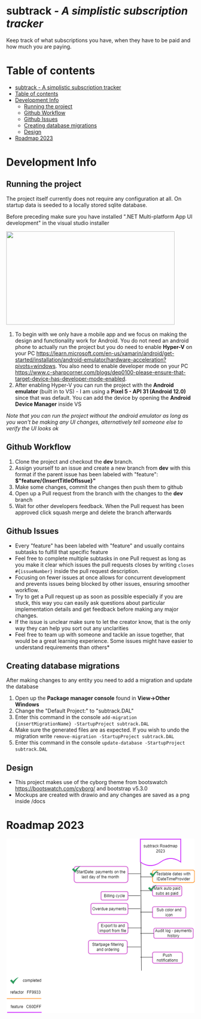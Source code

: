 # subtrack <em>- A simplistic subscription tracker</em>

Keep track of what subscriptions you have, when they have to be paid and how much you are paying.

# Table of contents
- [subtrack - A simplistic subscription tracker](#subtrack---a-simplistic-subscription-tracker)
- [Table of contents](#table-of-contents)
- [Development Info](#development-info)
  - [Running the project](#running-the-project)
  - [Github Workflow](#github-workflow)
  - [Github Issues](#github-issues)
  - [Creating database migrations](#creating-database-migrations)
  - [Design](#design)
- [Roadmap 2023](#roadmap-2023)

# Development Info

## Running the project
The project itself currently does not require any configuration at all. On startup data is seeded to a locally stored sqlite database.

Before preceding make sure you have installed ".NET Multi-platform App UI development" in the visual studio installer

<img src="https://i.postimg.cc/BnGYRhFy/vs-workloads.png)](https://postimg.cc/vc3tVt3L" width="450" height="250">

1. To begin with we only have a mobile app and we focus on making the design and functionality work for Android. You do not need an android phone to actually run the project but you do need to enable **Hyper-V** on your PC https://learn.microsoft.com/en-us/xamarin/android/get-started/installation/android-emulator/hardware-acceleration?pivots=windows. You also need to enable developer mode on your PC https://www.c-sharpcorner.com/blogs/dep0100-please-ensure-that-target-device-has-developer-mode-enabled.
2.  After enabling Hyper-V you can run the project with the **Android emulator** (built in to VS) - I am using a **Pixel 5 - API 31 (Android 12.0)** since that was default. You can add the device by opening the **Android Device Manager** inside VS

*Note that you can run the project without the android emulator as long as you won't be making any UI changes, alternatively tell someone else to verify the UI looks ok*

## Github Workflow

1. Clone the project and checkout the **dev** branch.
2. Assign yourself to an issue and create a new branch from **dev** with this format if the parent issue has been labeled with "feature": **$"feature/{InsertTitleOfIssue}"**
3. Make some changes, commit the changes then push them to github
4. Open up a Pull request from the branch with the changes to the **dev** branch
5. Wait for other developers feedback. When the Pull request has been approved click squash merge and delete the branch afterwards

## Github Issues

- Every "feature" has been labeled with "feature" and usually contains subtasks to fulfill that specific feature
- Feel free to complete multiple subtasks in one Pull request as long as you make it clear which issues the pull requests closes by writing `closes #{issueNumber}` inside the pull request description.
- Focusing on fewer issues at once allows for concurrent development and prevents issues being blocked by other issues, ensuring smoother workflow.
- Try to get a Pull request up as soon as possible especially if you are stuck, this way you can easily ask questions about particular implementation details and get feedback before making any major changes.
- If the issue is unclear make sure to let the creator know, that is the only way they can help you sort out any unclarities
- Feel free to team up with someone and tackle an issue together, that would be a great learning experience. Some issues might have easier to understand requirements than others*

## Creating database migrations

After making changes to any entity you need to add a migration and update the database

1. Open up the **Package manager console** found in **View->Other Windows**
2. Change the "Default Project:" to "subtrack.DAL"
3. Enter this command in the console `add-migration {insertMigrationName} -StartupProject subtrack.DAL`
4. Make sure the generated files are as expected. If you wish to undo the migration write `remove-migration -StartupProject subtrack.DAL`
5. Enter this command in the console `update-database -StartupProject subtrack.DAL`

## Design
- This project makes use of the cyborg theme from bootswatch https://bootswatch.com/cyborg/ and bootstrap v5.3.0
- Mockups are created with drawio and any changes are saved as a png inside /docs

# Roadmap 2023
![Roadmap 2023](docs/roadmap.png?)
